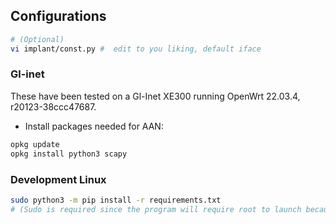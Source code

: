 ## Configurations

```bash
# (Optional)
vi implant/const.py #  edit to you liking, default iface
```

### Gl-inet

These have been tested on a Gl-Inet XE300 running  OpenWrt 22.03.4, r20123-38ccc47687.

- Install packages needed for AAN:

```bash
opkg update
opkg install python3 scapy
```


### Development Linux

```bash
sudo python3 -m pip install -r requirements.txt
# (Sudo is required since the program will require root to launch because of scapy's usage of sockets)
```

